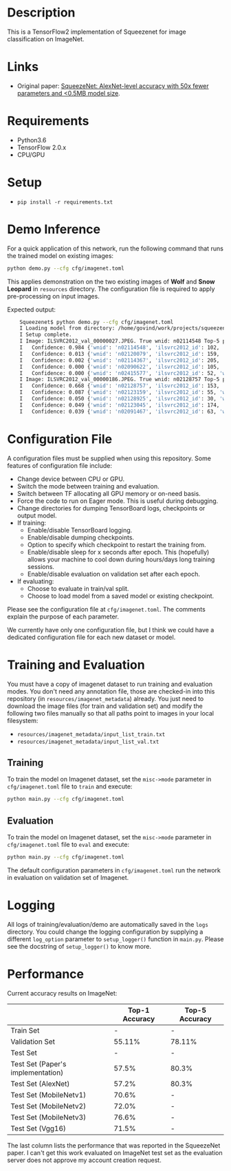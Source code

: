 # Description

This is a TensorFlow2 implementation of Squeezenet for image classification on ImageNet.

# Links

* Original paper: [SqueezeNet: AlexNet-level accuracy with 50x fewer parameters and <0.5MB model size](https://arxiv.org/abs/1602.07360).


# Requirements

* Python3.6
* TensorFlow 2.0.x
* CPU/GPU


# Setup

* `pip install -r requirements.txt` 


# Demo Inference

For a quick application of this network, run the following command that runs the trained model on existing images:
```bash
python demo.py --cfg cfg/imagenet.toml
```

This applies demonstration on the two existing images of **Wolf** and **Snow Leopard** in `resources` directory. The configuration file is required to apply pre-processing on input images.  

Expected output:
```bash
    Squeezenet$ python demo.py --cfg cfg/imagenet.toml 
    I Loading model from directory: /home/govind/work/projects/squeezenet_dir/Squeezenet/models
    I Setup complete.
    I Image: ILSVRC2012_val_00000027.JPEG. True wnid: n02114548 Top-5 predictions: 
    I 	Confidence: 0.984 {'wnid': 'n02114548', 'ilsvrc2012_id': 102, 'word': 'white wolf, Arctic wolf, Canis lupus tundrarum'}
    I 	Confidence: 0.013 {'wnid': 'n02120079', 'ilsvrc2012_id': 159, 'word': 'Arctic fox, white fox, Alopex lagopus'}
    I 	Confidence: 0.002 {'wnid': 'n02114367', 'ilsvrc2012_id': 205, 'word': 'timber wolf, grey wolf, gray wolf, Canis lupus'}
    I 	Confidence: 0.000 {'wnid': 'n02090622', 'ilsvrc2012_id': 105, 'word': 'borzoi, Russian wolfhound'}
    I 	Confidence: 0.000 {'wnid': 'n02415577', 'ilsvrc2012_id': 52, 'word': 'bighorn, bighorn sheep, cimarron, Rocky Mountain bighorn, Rocky Mountain sheep, Ovis canadensis'}
    I Image: ILSVRC2012_val_00000186.JPEG. True wnid: n02128757 Top-5 predictions: 
    I 	Confidence: 0.668 {'wnid': 'n02128757', 'ilsvrc2012_id': 153, 'word': 'snow leopard, ounce, Panthera uncia'}
    I 	Confidence: 0.087 {'wnid': 'n02123159', 'ilsvrc2012_id': 55, 'word': 'tiger cat'}
    I 	Confidence: 0.050 {'wnid': 'n02128925', 'ilsvrc2012_id': 30, 'word': 'jaguar, panther, Panthera onca, Felis onca'}
    I 	Confidence: 0.049 {'wnid': 'n02123045', 'ilsvrc2012_id': 174, 'word': 'tabby, tabby cat'}
    I 	Confidence: 0.039 {'wnid': 'n02091467', 'ilsvrc2012_id': 63, 'word': 'Norwegian elkhound, elkhound'}
```

# Configuration File

A configuration files must be supplied when using this repository. Some features of configuration file include:

 * Change device between CPU or GPU.
 * Switch the mode between training and evaluation.
 * Switch between TF allocating all GPU memory or on-need basis.
 * Force the code to run on Eager mode. This is useful during debugging.
 * Change directories for dumping TensorBoard logs, checkpoints or output model.
 * If training:
     * Enable/disable TensorBoard logging.
     * Enable/disable dumping checkpoints.
     * Option to specify which checkpoint to restart the training from.
     * Enable/disable sleep for x seconds after epoch. This (hopefully) allows your machine to cool down during hours/days long training sessions.
     * Enable/disable evaluation on validation set after each epoch.
 * If evaluating:
    * Choose to evaluate in train/val split. 
    * Choose to load model from a saved model or existing checkpoint.

Please see the configuration file at `cfg/imagenet.toml`. The comments explain the purpose of each parameter.

We currently have only one configuration file, but I think we could have a dedicated configuration file for each new dataset or model.

# Training and Evaluation

You must have a copy of imagenet dataset to run training and evaluation modes. You don't need any annotation file, those are checked-in into this repository (in `resources/imagenet_metadata`) already. You just need to download the image files (for train and validation set) and modify the following two files manually so that all paths point to images in your local filesystem:

 * `resources/imagenet_metadata/input_list_train.txt`
 * `resources/imagenet_metadata/input_list_val.txt`

## Training

To train the model on Imagenet dataset, set the `misc->mode` parameter in `cfg/imagenet.toml` file to `train` and execute:

```bash
python main.py --cfg cfg/imagenet.toml
```

## Evaluation

To train the model on Imagenet dataset, set the `misc->mode` parameter in `cfg/imagenet.toml` file to `eval` and execute:

```bash
python main.py --cfg cfg/imagenet.toml
```

The default configuration parameters in `cfg/imagenet.toml` run the network in evaluation on validation set of Imagenet.


# Logging

All logs of training/evaluation/demo are automatically saved in the `logs` directory. You could change the logging configuration by supplying a different `log_option` parameter to `setup_logger()` function in `main.py`. Please see the docstring of `setup_logger()` to know more.


# Performance

Current accuracy results on ImageNet:


|                                   | Top-1 Accuracy | Top-5 Accuracy |
|-----------------------------------|----------------|----------------|
| Train Set                         |             -  |              - |
| Validation Set                    |        55.11%  |         78.11% |
| Test Set                          |             -  |              - |
| Test Set (Paper's implementation) |        57.5%   |         80.3%  |
| Test Set (AlexNet)                |        57.2%   |         80.3%  |
| Test Set (MobileNetv1)            |        70.6%   |              - |
| Test Set (MobileNetv2)            |        72.0%   |              - |
| Test Set (MobileNetv3)            |        76.6%   |              - |
| Test Set (Vgg16)                  |        71.5%   |              - |

The last column lists the performance that was reported in the SqueezeNet paper. I can't get this work evaluated on ImageNet test set as the evaluation server does not approve my account creation request.
